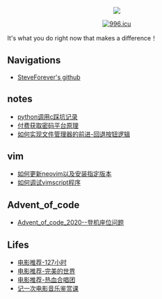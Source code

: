 <p align="center">
  <p align="center">
      <img src="https://github-readme-stats.vercel.app/api?username=kktao&count_private=true" />
  </p>
  <p align="center">
    <a href="https://996.icu"><img src="https://img.shields.io/badge/link-996.icu-red.svg" alt="996.icu" /></a>
  </p>
</p>

<!--START_SECTION:waka-->
<!--END_SECTION:waka-->

It's what you do right now that makes a difference！

## Navigations
- [SteveForever's github](https://github.com/kktao)

## notes

- [python调用c踩坑记录](./notes/python调用c踩坑记录.md)
- [付费获取密码平台原理](./notes/付费获取密码平台原理.md)
- [如何实现文件管理器的前进-回退按钮逻辑](./notes/如何实现文件管理器的前进-回退按钮逻辑.md)

## vim
- [如何更新neovim以及安装指定版本](./vim/如何更新neovim以及安装指定版本.md)
- [如何调试vimscript程序](./vim/如何调试vimscript程序.md)

## Advent_of_code
- [Advent_of_code_2020--登机座位问题](./advent_of_code/Advent_of_code_2020--登机座位问题.md)

## Lifes
- [电影推荐-127小时](./movies/电影推荐-127小时.md)
- [电影推荐-完美的世界](./movies/电影推荐-完美的世界.md)
- [电影推荐-热血合唱团](./movies/电影推荐-热血合唱团.md)
- [记一次电影音乐鉴赏课](./movies/记一次电影音乐鉴赏课.md)